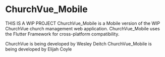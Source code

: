 # ChurchVue_Mobile
THIS IS A WIP PROJECT
ChurchVue_Mobile is a Mobile version of the WIP ChurchVue church management web application. 
ChurchVue_Mobile uses the Flutter Framework for cross-platform compatibility.

ChurchVue is being developed by Wesley Deitch
ChurchVue_Mobile is being developed by Elijah Coyle
